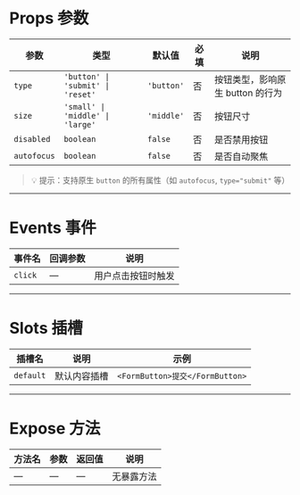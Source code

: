 # Props 参数

| 参数         | 类型                                                          | 默认值         | 必填 | 说明        |
|------------|-------------------------------------------------------------|-------------|----|-----------|
| `type`     | `'button' \| 'submit' \| 'reset'`                           | `'button'`  | 否  | 按钮类型，影响原生 button 的行为 |
| `size`     | `'small' \| 'middle' \| 'large'`                            | `'middle'`  | 否  | 按钮尺寸      |
| `disabled` | `boolean`                                                   | `false`     | 否  | 是否禁用按钮    |
| `autofocus`| `boolean`                                                   | `false`     | 否  | 是否自动聚焦    |

> 💡 提示：支持原生 `button` 的所有属性（如 `autofocus`, `type="submit"` 等）

---

# Events 事件

| 事件名      | 回调参数 | 说明        |
|----------|------|-----------|
| `click`  | —    | 用户点击按钮时触发 |

---

# Slots 插槽

| 插槽名       | 说明      | 示例                                            |
|-----------|---------|-----------------------------------------------|
| `default` | 默认内容插槽  | `<FormButton>提交</FormButton>`             |

---

# Expose 方法

| 方法名       | 参数 | 返回值 | 说明   |
|-----------|----|-----|------|
| —         | —  | —   | 无暴露方法 |